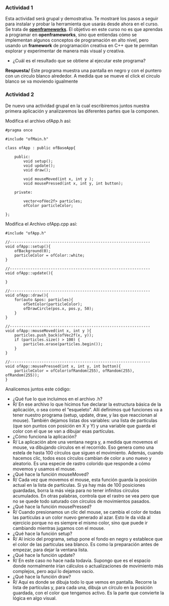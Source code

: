 ### Actividad 1

Esta actividad será grupal y demostrativa. Te mostraré los pasos a seguir para instalar y probar la herramienta que usarás desde ahora en el curso. Se trata de **[openframeworks](https://openframeworks.cc/)**. El objetivo en este curso no es que aprendas a programar en **openframeworks**, sino que entiendas cómo se implementan algunos conceptos de programación en alto nivel, pero usando un **framework** de programación creativa en C++ que te permitan explorar y experimentar de manera más visual y creativa.

- ¿Cuál es el resultado que se obtiene al ejecutar este programa?

**Respuesta/** Este programa muestra una pantalla en negro y con el puntero con un circulo blanco alrededor. A medida que se mueve el click el circulo blanco se va moviendo igualmente

### Actividad 2

De nuevo una actividad grupal en la cual escribiremos juntos nuestra primera aplicación y analizaremos las diferentes partes que la componen.

Modifica el archivo ofApp.h así:
```
#pragma once

#include "ofMain.h"

class ofApp : public ofBaseApp{

    public:
        void setup();
        void update();
        void draw();

        void mouseMoved(int x, int y );
        void mousePressed(int x, int y, int button);

    private:

        vector<ofVec2f> particles;
        ofColor particleColor;

};
```
Modifica el Archivo ofApp.cpp así:
```
#include "ofApp.h"

//--------------------------------------------------------------
void ofApp::setup(){
    ofBackground(0);
    particleColor = ofColor::white;
}

//--------------------------------------------------------------
void ofApp::update(){

}

//--------------------------------------------------------------
void ofApp::draw(){
    for(auto &pos: particles){
        ofSetColor(particleColor);
        ofDrawCircle(pos.x, pos.y, 50);
    }
}

//--------------------------------------------------------------
void ofApp::mouseMoved(int x, int y ){
    particles.push_back(ofVec2f(x, y));
    if (particles.size() > 100) {
        particles.erase(particles.begin());
    }
}

//--------------------------------------------------------------
void ofApp::mousePressed(int x, int y, int button){
    particleColor = ofColor(ofRandom(255), ofRandom(255), ofRandom(255));
}
```
Analicemos juntos este código:

- ¿Qué fue lo que incluimos en el archivo .h?
- R/ En ese archivo lo que hicimos fue declarar la estructura básica de la aplicación, o sea como el “esqueleto”. Allí definimos qué funciones va a tener nuestro programa (setup, update, draw, y las que reaccionan al mouse). También dejamos listas dos variables: una lista de partículas (que son puntos con posición en X y Y) y una variable que guarda el color con el que se van a dibujar esas partículas.
- ¿Cómo funciona la aplicación?
- R/ La aplicación abre una ventana negra y, a medida que movemos el mouse, va dibujando círculos en el recorrido. Eso genera como una estela de hasta 100 círculos que siguen el movimiento. Además, cuando hacemos clic, todos esos círculos cambian de color a uno nuevo y aleatorio. Es una especie de rastro colorido que responde a cómo movemos y usamos el mouse.
- ¿Qué hace la función mouseMoved?
- R/ Cada vez que movemos el mouse, esta función guarda la posición actual en la lista de partículas. Si ya hay más de 100 posiciones guardadas, borra la más vieja para no tener infinitos círculos acumulados. En otras palabras, controla que el rastro se vea pero que no se quede todo saturado con círculos de movimientos pasados.
- ¿Qué hace la función mousePressed?
- R/ Cuando presionamos un clic del mouse, se cambia el color de todas las partículas a un color nuevo generado al azar. Esto le da vida al ejercicio porque no es siempre el mismo color, sino que puede ir cambiando mientras jugamos con el mouse.
- ¿Qué hace la función setup?
- R/ Al inicio del programa, setup pone el fondo en negro y establece que el color de las partículas sea blanco. Es como la preparación antes de empezar, para dejar la ventana lista.
- ¿Qué hace la función update?
- R/ En este caso no hace nada todavía. Supongo que es el espacio donde normalmente irían cálculos o actualizaciones de movimiento más complejos, pero aquí lo dejamos vacío.
- ¿Qué hace la función draw?
- R/ Aquí es donde se dibuja todo lo que vemos en pantalla. Recorre la lista de partículas y, para cada una, dibuja un círculo en la posición guardada, con el color que tengamos activo. Es la parte que convierte la lógica en algo visual.
